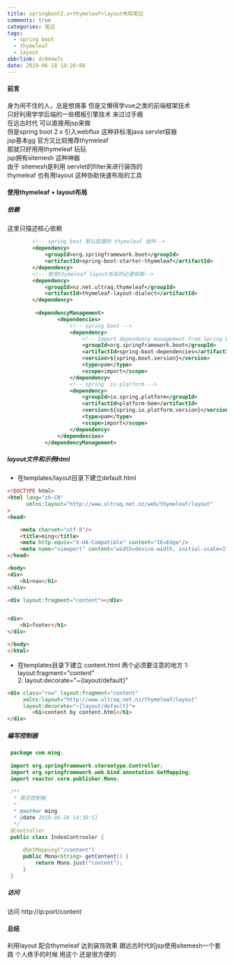```yaml
---
title: springboot2.x+thymeleaf+layout布局笔记
comments: true
categories: 笔记
tags:
  - spring boot
  - thymeleaf
  - layout
abbrlink: dc044e7c
date: 2019-06-18 14:26:08
---
```

#### 前言    
身为闲不住的人，总是想搞事 但是又懒得学vue之类的前端框架技术   
只好利用学学后端的一些模板引擎技术 来过过手瘾   
在远古时代 可以直接用jsp来做    
但是spring boot 2.x 引入webflux 这种非标准java servlet容器   
jsp基本gg  官方又比较推荐thymeleaf   
那就只好用用thymeleaf 玩玩   
jsp拥有sitemesh 这种神器   
 由于 sitemesh是利用 servlet的filter来进行装饰的    
thymeleaf 也有用layout 这种协助快速布局的工具 
#### 使用thymeleaf + layout布局 
##### 依赖 
这里只描述核心依赖 
```xml
        <!-- spring boot 默认配置的 thymeleaf 组件-->
        <dependency>
            <groupId>org.springframework.boot</groupId>
            <artifactId>spring-boot-starter-thymeleaf</artifactId>
        </dependency>
        <!-- 使用thymeleaf layout布局的必要依赖-->
        <dependency>
            <groupId>nz.net.ultraq.thymeleaf</groupId>
            <artifactId>thymeleaf-layout-dialect</artifactId>
        </dependency>
        
         <dependencyManagement>
                <dependencies>
                    <!-- spring boot -->
                    <dependency>
                        <!-- Import dependency management from Spring Boot -->
                        <groupId>org.springframework.boot</groupId>
                        <artifactId>spring-boot-dependencies</artifactId>
                        <version>${spring.boot.version}</version>
                        <type>pom</type>
                        <scope>import</scope>
                    </dependency>
                    <!-- spring  io platform -->
                    <dependency>
                        <groupId>io.spring.platform</groupId>
                        <artifactId>platform-bom</artifactId>
                        <version>${spring.io.platform.version}</version>
                        <type>pom</type>
                        <scope>import</scope>
                    </dependency>
                </dependencies>
            </dependencyManagement>
```
##### layout文件和示例html 
* 在templates/layout目录下建立default.html
```html
<!DOCTYPE html>
<html lang="zh-CN"
      xmlns:layout="http://www.ultraq.net.nz/web/thymeleaf/layout"
>
<head>

    <meta charset="utf-8"/>
    <title>ming</title>
    <meta http-equiv="X-UA-Compatible" content="IE=Edge"/>
    <meta name="viewport" content="width=device-width, initial-scale=1"/>
</head>

<body>
<div>
    <h1>nav</h1>
</div>

<div layout:fragment="content"></div>


<div>
    <h1>footer</h1>
</div>

</body>
</html>

```
*  在templates目录下建立 content.html
两个必须要注意的地方 
1: layout:fragment="content"  
2: layout:decorate="~{layout/default}" 
```html
<div class="row" layout:fragment="content" 
     xmlns:layout="http://www.ultraq.net.nz/thymeleaf/layout"
     layout:decorate="~{layout/default}">
        <h1>content by content.html</h1>
</div>
```

##### 编写控制器
```java
 package com.ming;
 
 import org.springframework.stereotype.Controller;
 import org.springframework.web.bind.annotation.GetMapping;
 import reactor.core.publisher.Mono;
 
 /**
  * 首页控制器
  *
  * @author ming
  * @date 2019-06-18 14:38:51
  */
 @Controller
 public class IndexControoler {
 
     @GetMapping("/content")
     public Mono<String> getContent() {
         return Mono.just("content");
     }
 }

``` 
##### 访问
访问 http://ip:port/content 

#### 总结
利用layout 配合thymeleaf 达到装饰效果 跟远古时代的jsp使用sitemesh一个套路 
个人练手的时候 用这个 还是很方便的 
